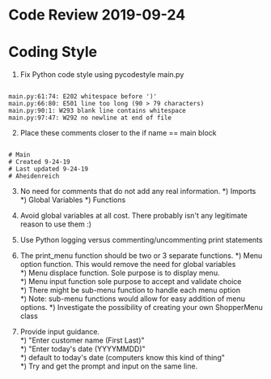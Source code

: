 # Code Review 2019-09-24 

Coding Style 
===
1. Fix Python code style using pycodestyle main.py
<code>
main.py:61:74: E202 whitespace before ')'  
main.py:66:80: E501 line too long (90 > 79 characters)  
main.py:90:1: W293 blank line contains whitespace  
main.py:97:47: W292 no newline at end of file  
</code>

2. Place these comments closer to the if name == main block
<code>
# Main
# Created 9-24-19
# Last updated 9-24-19
# Aheidenreich
</code>

3. No need for comments that do not add any real information.
    *) Imports
    *) Global Variables
    *) Functions

4. Avoid global variables at all cost. There probably isn't any
   legitimate reason to use them :)

5. Use Python logging versus commenting/uncommenting print statements

6. The print_menu function should be two or 3 separate functions.
    *) Menu option function. This would remove the need for global variables  
    *) Menu displace function. Sole purpose is to display menu.  
    *) Menu input function sole purpose to accept and validate choice  
        *) There might be sub-menu function to handle each menu option  
        *) Note: sub-menu functions would allow for easy addition of menu
           options.
    *) Investigate the possibility of creating your own ShopperMenu class  

7. Provide input guidance.  
    *) "Enter customer name (First Last)"  
    *) "Enter today's date (YYYYMMDD)"  
    *) default to today's date (computers know this kind of thing"  
    *) Try and get the prompt and input on the same line.  
